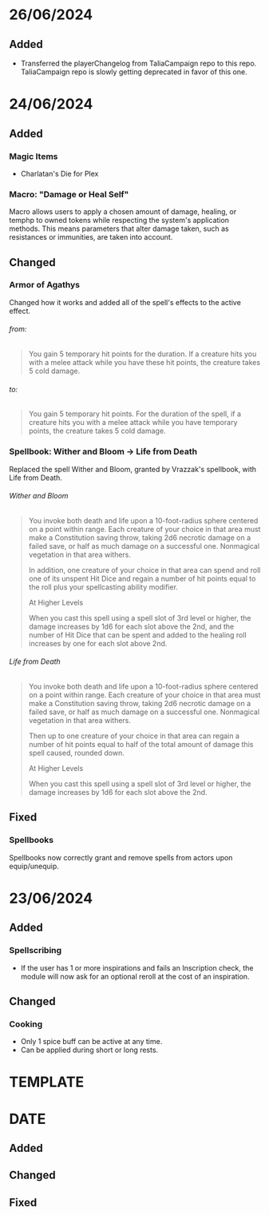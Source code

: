 # 26/06/2024
## Added
- Transferred the playerChangelog from TaliaCampaign repo to this repo. TaliaCampaign repo is slowly getting deprecated in favor of this one.

# 24/06/2024

## Added
### Magic Items
- Charlatan's Die for Plex

### Macro: "Damage or Heal Self"
Macro allows users to apply a chosen amount of damage, healing, or temphp to owned tokens while respecting the system's application methods.
This means parameters that alter damage taken, such as resistances or immunities, are taken into account.

## Changed

### Armor of Agathys
Changed how it works and added all of the spell's effects to the active effect.
###### from: 
> You gain 5 temporary hit points for the duration. If a creature hits you with a melee attack while you have these hit points, the creature takes 5 cold damage.
###### to:
> You gain 5 temporary hit points. For the duration of the spell, if a creature hits you with a melee attack while you have temporary points, the creature takes 5 cold damage.

### Spellbook: Wither and Bloom -> Life from Death
Replaced the spell Wither and Bloom, granted by Vrazzak's spellbook, with Life from Death.
###### Wither and Bloom
> You invoke both death and life upon a 10-foot-radius sphere centered on a point within range. Each creature of your choice in that area must make a Constitution saving throw, taking 2d6 necrotic damage on a failed save, or half as much damage on a successful one. Nonmagical vegetation in that area withers.
>
> In addition, one creature of your choice in that area can spend and roll one of its unspent Hit Dice and regain a number of hit points equal to the roll plus your spellcasting ability modifier.
>
> At Higher Levels
>
> When you cast this spell using a spell slot of 3rd level or higher, the damage increases by 1d6 for each slot above the 2nd, and the number of Hit Dice that can be spent and added to the healing roll increases by one for each slot above 2nd.

###### Life from Death
> You invoke both death and life upon a 10-foot-radius sphere centered on a point within range. Each creature of your choice in that area must make a Constitution saving throw, taking 2d6 necrotic damage on a failed save, or half as much damage on a successful one. Nonmagical vegetation in that area withers.
>
> Then up to one creature of your choice in that area can regain a number of hit points equal to half of the total amount of damage this spell caused, rounded down.
>
> At Higher Levels
> 
> When you cast this spell using a spell slot of 3rd level or higher, the damage increases by 1d6 for each slot above the 2nd.

## Fixed

### Spellbooks
Spellbooks now correctly grant and remove spells from actors upon equip/unequip.

# 23/06/2024
## Added
### Spellscribing
- If the user has 1 or more inspirations and fails an Inscription check, the module will now ask for an optional reroll at the cost of an inspiration.

## Changed
### Cooking
- Only 1 spice buff can be active at any time.
- Can be applied during short or long rests.

# TEMPLATE
# DATE
## Added
## Changed
## Fixed
